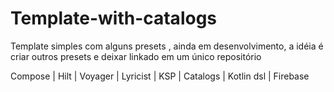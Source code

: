 # Template-with-catalogs

Template simples com alguns presets , ainda em desenvolvimento, a idéia é criar outros presets e deixar linkado em um único repositório

Compose | Hilt | Voyager | Lyricist | KSP | Catalogs | Kotlin dsl | Firebase
